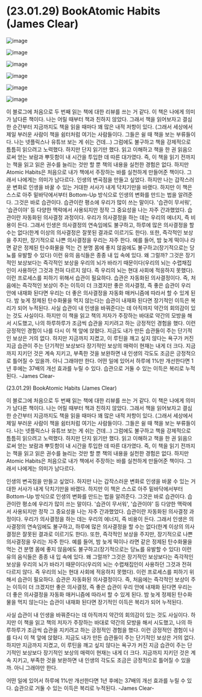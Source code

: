 # (23.01.29) BookAtomic Habits (James Clear)

![image](https://postfiles.pstatic.net/MjAyNTA0MDRfMTQ4/MDAxNzQzNzU5NDk1MjIz.Oz2Riqmqx92tHZVlTHw2rd8M0dFIrp2xXzGEfSf9nWsg.28SlRZt_Pvy8ZRz4KiI3cYS1r654aoeeRsKBREqDlo4g.PNG/image.png?type=w773)

![image](https://postfiles.pstatic.net/MjAyNTA0MDRfMTQ4/MDAxNzQzNzU5NDk1MjIz.Oz2Riqmqx92tHZVlTHw2rd8M0dFIrp2xXzGEfSf9nWsg.28SlRZt_Pvy8ZRz4KiI3cYS1r654aoeeRsKBREqDlo4g.PNG/image.png?type=w773)

![image](https://postfiles.pstatic.net/MjAyNTA0MDRfMzYg/MDAxNzQzNzU5NDQ2ODEz.OUUOkrGkNW4xejhZ4ME7vQL4JwsRF0S_2PEwH6F_7Bgg.7IfeQKWy9KotMpRHKKKKRb1NgcGfwuo0ZeMuYnHQrDEg.PNG/image.png?type=w80_blur)

![image](https://postfiles.pstatic.net/MjAyNTA0MDRfMTcx/MDAxNzQzNzU5NDU2MDgy.VU0WlmwMtQyF7yw08CcBPR38HujAEouK9Af6fP4R-Gwg.oyuEb4s1lEXIykG-BgFJlfBTG43_-0K4P9gk_S6nyFMg.PNG/image.png?type=w80_blur)

![image](https://postfiles.pstatic.net/MjAyNTA0MDRfMjA5/MDAxNzQzNzU5NDcxMzA1.ilhLE2UPe3PUzwke6rURvoPgVRWqV88uSY_oi6FTA4wg.KXsIPYOuzsVizISmySwoD5WE3qwBS6uv0MK8GtIH5CIg.PNG/image.png?type=w80_blur)

![image](https://postfiles.pstatic.net/MjAyNTA0MDRfMSAg/MDAxNzQzNzU5NDgxNzM5.t7zhFJZ9whSNXrdPI-2OQ3ZsVBHUHQeBpBors32RGOEg.eZg2vnC7ui_UNg0edNGykqOr_LCIc4ORVuk0iXMLWJwg.PNG/image.png?type=w80_blur)

이 블로그에 처음으로 두 번째 읽는 책에 대한 리뷰를 쓰는 거 같다. 이 책은 나에게 의미가 남다른 책이다. 나는 어릴 때부터 책과 친하지 않았다. 그래서 책을 읽어보자고 결심한 순간부터 지금까지도 책을 읽을 때마다 꽤 많은 내적 저항이 있다. (그래서 세상에서 제일 부러운 사람이 책을 쉼터처럼 여기는 사람들이다. 그들은 쉴 때 책을 보는 부류들이다. 나는 넷플릭스나 유튜브 보는 게 쉬는 건데...) 그럼에도 불구하고 책을 강제적으로 틈틈히 읽으려고 노력했다. 하지만 단지 읽기만 했다. 읽고 이해하고 책을 한 권 읽음으로써 얻는 보람과 뿌듯함이 내 시간을 투입한 데 따른 대가였다. 즉, 이 책을 읽기 전까지는 책을 읽고 읽은 권수를 늘리는 것만 할 뿐 책의 내용을 실천한 경험은 없다. 하지만 Atomic Habits은 처음으로 내가 책에서 주장하는 바를 실천하게 만들어준 책이다. 그래서 나에게는 의미가 남다르다.
인생의 변곡점을 만들고 싶었다. 하지만 나는 갑작스러운 변화로 인생을 바꿀 수 있는 거대한 서사가 내게 닥치기만을 바랬다. 하지만 이 책은 스스로 아주 밑바닥에서부터 Bottom-Up 방식으로 인생의 변화를 만드는 법을 알려준다. 그것은 바로 습관이다. 습관이란 평소에 우리가 많이 쓰는 말이다. '습관이 무서워', '습관이야' 등 다양한 맥락에서 사용되지만 정작 그 중요성을 나는 자주 간과했었다. 습관이란 자동화된 의사결정 과정이다. 우리가 의사결정을 하는 데는 우리의 에너지, 즉 비용이 든다. 그래서 인생은 의사결정의 연속임에도 불구하고, 하루에 많은 의사결정을 할 수는 없다(한계 이상의 의사결정은 잘못된 결과로 이르기도 한다). 또한, 즉각적인 보상을 주지만, 장기적으로 나쁜 의사결정을 우리는 자주 한다. 예를 들어, 밤 늦게 떡이나 라면 같은 정제된 탄수화물을 먹는 건 분명 몸에 좋지 않음에도 불구하고(장기적으로는 당뇨를 유발할 수 있다) 이런 유의 음식들은 종종 내 입 속에 있다. 왜 그럴까? 그것은 장기적인 보상보다는 즉각적인 보상을 우리의 뇌가 바라기 때문이다(우리의 뇌는 수렵채집인이 사용하던 그것과 전혀 다르지 않다. 즉 우리의 뇌는 현대 사회에 적응하지 못했다). 이런 프로세스를 피하기 위해서 습관이 필요하다. 습관은 자동화된 의사결정이다. 즉, 처음에는 즉각적인 보상이 주는 이득이 더 크겠지만 좋은 의사결정, 즉 좋은 습관이 우리 안에 내재화 된다면 우리는 더 좋은 의사결정을 자동화 매커니즘에 따라서 할 수 있게 된다. 밤 늦게 정제된 탄수화물을 먹지 않는다는 습관이 내재화 된다면 장기적인 이득은 복리가 되어 누적된다.
사실 습관이 내 인생을 바꿔준다는 데 아직까지 약간의 회의감이 있는 것도 사실이다. 하지만 이 책을 읽고 책의 저자가 주장하는 바대로 약간의 모방을 해서 시도했고, 나의 하루하루가 조금씩 습관을 지키려고 하는 긍정적인 경험을 했다. 이런 긍정적인 경험이 나를 다시 이 책 앞에 앉혔다. 지금도 내가 만든 습관들이 주는 단기적인 보상은 거의 없다. 하지만 지금까지 지켰고, 이 루틴을 깨고 싶지 않다는 욕구가 커진 지금 습관이 주는 단기적인 보상보다 장기적인 보상의 매력이 현재는 내게 더 크다. 지금까지 지키던 것은 계속 지키고, 부족한 것을 보완하면 내 인생의 각도도 조금은 긍정적으로 틀어질 수 있을까. 아니 그래야만 한다.
어떤 일에 있어서 하루에 1%만 개선한다면 1년 후에는 37배의 개선 효과를 누릴 수 있다. 습관으로 거둘 수 있는 이득은 복리로 누적된다. -James Clear-

(23.01.29) BookAtomic Habits (James Clear)

이 블로그에 처음으로 두 번째 읽는 책에 대한 리뷰를 쓰는 거 같다. 이 책은 나에게 의미가 남다른 책이다. 나는 어릴 때부터 책과 친하지 않았다. 그래서 책을 읽어보자고 결심한 순간부터 지금까지도 책을 읽을 때마다 꽤 많은 내적 저항이 있다. (그래서 세상에서 제일 부러운 사람이 책을 쉼터처럼 여기는 사람들이다. 그들은 쉴 때 책을 보는 부류들이다. 나는 넷플릭스나 유튜브 보는 게 쉬는 건데...) 그럼에도 불구하고 책을 강제적으로 틈틈히 읽으려고 노력했다. 하지만 단지 읽기만 했다. 읽고 이해하고 책을 한 권 읽음으로써 얻는 보람과 뿌듯함이 내 시간을 투입한 데 따른 대가였다. 즉, 이 책을 읽기 전까지는 책을 읽고 읽은 권수를 늘리는 것만 할 뿐 책의 내용을 실천한 경험은 없다. 하지만 Atomic Habits은 처음으로 내가 책에서 주장하는 바를 실천하게 만들어준 책이다. 그래서 나에게는 의미가 남다르다.

인생의 변곡점을 만들고 싶었다. 하지만 나는 갑작스러운 변화로 인생을 바꿀 수 있는 거대한 서사가 내게 닥치기만을 바랬다. 하지만 이 책은 스스로 아주 밑바닥에서부터 Bottom-Up 방식으로 인생의 변화를 만드는 법을 알려준다. 그것은 바로 습관이다. 습관이란 평소에 우리가 많이 쓰는 말이다. '습관이 무서워', '습관이야' 등 다양한 맥락에서 사용되지만 정작 그 중요성을 나는 자주 간과했었다. 습관이란 자동화된 의사결정 과정이다. 우리가 의사결정을 하는 데는 우리의 에너지, 즉 비용이 든다. 그래서 인생은 의사결정의 연속임에도 불구하고, 하루에 많은 의사결정을 할 수는 없다(한계 이상의 의사결정은 잘못된 결과로 이르기도 한다). 또한, 즉각적인 보상을 주지만, 장기적으로 나쁜 의사결정을 우리는 자주 한다. 예를 들어, 밤 늦게 떡이나 라면 같은 정제된 탄수화물을 먹는 건 분명 몸에 좋지 않음에도 불구하고(장기적으로는 당뇨를 유발할 수 있다) 이런 유의 음식들은 종종 내 입 속에 있다. 왜 그럴까? 그것은 장기적인 보상보다는 즉각적인 보상을 우리의 뇌가 바라기 때문이다(우리의 뇌는 수렵채집인이 사용하던 그것과 전혀 다르지 않다. 즉 우리의 뇌는 현대 사회에 적응하지 못했다). 이런 프로세스를 피하기 위해서 습관이 필요하다. 습관은 자동화된 의사결정이다. 즉, 처음에는 즉각적인 보상이 주는 이득이 더 크겠지만 좋은 의사결정, 즉 좋은 습관이 우리 안에 내재화 된다면 우리는 더 좋은 의사결정을 자동화 매커니즘에 따라서 할 수 있게 된다. 밤 늦게 정제된 탄수화물을 먹지 않는다는 습관이 내재화 된다면 장기적인 이득은 복리가 되어 누적된다.

사실 습관이 내 인생을 바꿔준다는 데 아직까지 약간의 회의감이 있는 것도 사실이다. 하지만 이 책을 읽고 책의 저자가 주장하는 바대로 약간의 모방을 해서 시도했고, 나의 하루하루가 조금씩 습관을 지키려고 하는 긍정적인 경험을 했다. 이런 긍정적인 경험이 나를 다시 이 책 앞에 앉혔다. 지금도 내가 만든 습관들이 주는 단기적인 보상은 거의 없다. 하지만 지금까지 지켰고, 이 루틴을 깨고 싶지 않다는 욕구가 커진 지금 습관이 주는 단기적인 보상보다 장기적인 보상의 매력이 현재는 내게 더 크다. 지금까지 지키던 것은 계속 지키고, 부족한 것을 보완하면 내 인생의 각도도 조금은 긍정적으로 틀어질 수 있을까. 아니 그래야만 한다.

어떤 일에 있어서 하루에 1%만 개선한다면 1년 후에는 37배의 개선 효과를 누릴 수 있다. 습관으로 거둘 수 있는 이득은 복리로 누적된다. -James Clear-

